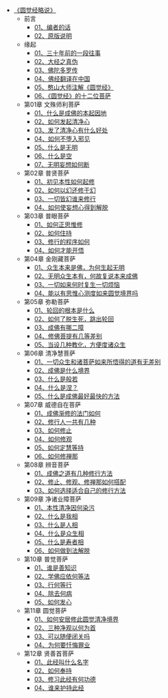 - [《圆觉经略说》](佛家/《圆觉经略说》/《圆觉经略说》.md)
  - 前言
      - [01、编者的话](佛家/《圆觉经略说》/01、编者的话.md)
      - [02、原版说明](佛家/《圆觉经略说》/02、原版说明.md)
  - 缘起
      - [01、三十年前的一段往事](佛家/《圆觉经略说》/01、三十年前的一段往事.md)
      - [02、大经之真伪](佛家/《圆觉经略说》/02、大经之真伪.md)
      - [03、佛陀多罗传](佛家/《圆觉经略说》/03、佛陀多罗传.md)
      - [04、佛经翻译在中国](佛家/《圆觉经略说》/04、佛经翻译在中国.md)
      - [05、憨山大师注解《圆觉经》](佛家/《圆觉经略说》/05、憨山大师注解《圆觉经》.md)
      - [06、《圆觉经》的十二位菩萨](佛家/《圆觉经略说》/06、《圆觉经》的十二位菩萨.md)
  - 第01章 文殊师利菩萨
      - [01、什么是成佛的本起因地](佛家/《圆觉经略说》/01、什么是成佛的本起因地.md)
      - [02、如何发起清净心](佛家/《圆觉经略说》/02、如何发起清净心.md)
      - [03、发了清净心有什么好处](佛家/《圆觉经略说》/03、发了清净心有什么好处.md)
      - [04、如何不堕入邪见](佛家/《圆觉经略说》/04、如何不堕入邪见.md)
      - [05、什么是无明](佛家/《圆觉经略说》/05、什么是无明.md)
      - [06、什么是空](佛家/《圆觉经略说》/06、什么是空.md)
      - [07、无明妄想如何断](佛家/《圆觉经略说》/07、无明妄想如何断.md)
  - 第02章 普贤菩萨
      - [01、初见本性如何起修](佛家/《圆觉经略说》/01、初见本性如何起修.md)
      - [02、如何以幻还修于幻](佛家/《圆觉经略说》/02、如何以幻还修于幻.md)
      - [03、一切皆幻谁来修行](佛家/《圆觉经略说》/03、一切皆幻谁来修行.md)
      - [04、如何使妄想心得到解脱](佛家/《圆觉经略说》/04、如何使妄想心得到解脱.md)
  - 第03章 普眼菩萨
      - [01、如何正思惟修](佛家/《圆觉经略说》/01、如何正思惟修.md)
      - [02、如何住持](佛家/《圆觉经略说》/02、如何住持.md)
      - [03、修行的程序如何](佛家/《圆觉经略说》/03、修行的程序如何.md)
      - [04、如何才能开悟](佛家/《圆觉经略说》/04、如何才能开悟.md)
  - 第04章 金刚藏菩萨
      - [01、众生本来是佛，为何生起无明](佛家/《圆觉经略说》/01、众生本来是佛，为何生起无明.md)
      - [02、无明众生本有，何故复说本来成佛](佛家/《圆觉经略说》/02、无明众生本有，何故复说本来成佛.md)
      - [03、一切如来何时复生一切烦恼](佛家/《圆觉经略说》/03、一切如来何时复生一切烦恼.md)
      - [04、能以有思惟心测度如来圆觉境界吗](佛家/《圆觉经略说》/04、能以有思惟心测度如来圆觉境界吗.md)
  - 第05章 弥勒菩萨
      - [01、轮回的根本是什么](佛家/《圆觉经略说》/01、轮回的根本是什么.md)
      - [02、如何了脱生死，跳出轮回](佛家/《圆觉经略说》/02、如何了脱生死，跳出轮回.md)
      - [03、成佛有哪二障](佛家/《圆觉经略说》/03、成佛有哪二障.md)
      - [04、修佛菩提有几等差别](佛家/《圆觉经略说》/04、修佛菩提有几等差别.md)
      - [05、当设几种教化，方便度诸众生](佛家/《圆觉经略说》/05、当设几种教化，方便度诸众生.md)
  - 第06章 清净慧菩萨
      - [01、一切众生和诸菩萨如来所悟得的道有无差别](佛家/《圆觉经略说》/01、一切众生和诸菩萨如来所悟得的道有无差别.md)
      - [02、成佛是什么境界](佛家/《圆觉经略说》/02、成佛是什么境界.md)
      - [03、什么是般若](佛家/《圆觉经略说》/03、什么是般若.md)
      - [04、什么是涅？](佛家/《圆觉经略说》/04、什么是涅？.md)
      - [05、什么是成佛最好最快的方法](佛家/《圆觉经略说》/05、什么是成佛最好最快的方法.md)
  - 第07章 威德自在菩萨
      - [01、成佛渐修的法门如何](佛家/《圆觉经略说》/01、成佛渐修的法门如何.md)
      - [02、修行人一共有几种](佛家/《圆觉经略说》/02、修行人一共有几种.md)
      - [03、如何修止](佛家/《圆觉经略说》/03、如何修止.md)
      - [04、如何修观](佛家/《圆觉经略说》/04、如何修观.md)
      - [05、如何定慧等持](佛家/《圆觉经略说》/05、如何定慧等持.md)
      - [06、如何修禅那](佛家/《圆觉经略说》/06、如何修禅那.md)
  - 第08章 辨音菩萨
      - [01、成佛之道有几种修行方法](佛家/《圆觉经略说》/01、成佛之道有几种修行方法.md)
      - [02、修止、修观、修禅那如何搭配](佛家/《圆觉经略说》/02、修止、修观、修禅那如何搭配.md)
      - [03、如何选择适合自己的修行方法](佛家/《圆觉经略说》/03、如何选择适合自己的修行方法.md)
  - 第09章 净诸业障菩萨
      - [01、本性清净因何染污](佛家/《圆觉经略说》/01、本性清净因何染污.md)
      - [02、什么是我相](佛家/《圆觉经略说》/02、什么是我相.md)
      - [03、什么是人相](佛家/《圆觉经略说》/03、什么是人相.md)
      - [04、什么是众生相](佛家/《圆觉经略说》/04、什么是众生相.md)
      - [05、什么是寿者相](佛家/《圆觉经略说》/05、什么是寿者相.md)
      - [06、如何做到法解脱](佛家/《圆觉经略说》/06、如何做到法解脱.md)
  - 第10章 普觉菩萨
      - [01、谁是善知识](佛家/《圆觉经略说》/01、谁是善知识.md)
      - [02、学佛应依何等法](佛家/《圆觉经略说》/02、学佛应依何等法.md)
      - [03、行何等行](佛家/《圆觉经略说》/03、行何等行.md)
      - [04、除去何病](佛家/《圆觉经略说》/04、除去何病.md)
      - [05、如何发心](佛家/《圆觉经略说》/05、如何发心.md)
  - 第11章 圆觉菩萨
      - [01、如何安居修此圆觉清净境界](佛家/《圆觉经略说》/01、如何安居修此圆觉清净境界.md)
      - [02、三种净观以何为首](佛家/《圆觉经略说》/02、三种净观以何为首.md)
      - [03、可以随便闭关吗](佛家/《圆觉经略说》/03、可以随便闭关吗.md)
      - [04、为何要忏悔罪业](佛家/《圆觉经略说》/04、为何要忏悔罪业.md)
  - 第12章 贤善首菩萨
      - [01、此经叫什么名字](佛家/《圆觉经略说》/01、此经叫什么名字.md)
      - [02、如何奉持](佛家/《圆觉经略说》/02、如何奉持.md)
      - [03、修习此经有何功德](佛家/《圆觉经略说》/03、修习此经有何功德.md)
      - [04、谁来护持此经](佛家/《圆觉经略说》/04、谁来护持此经.md)